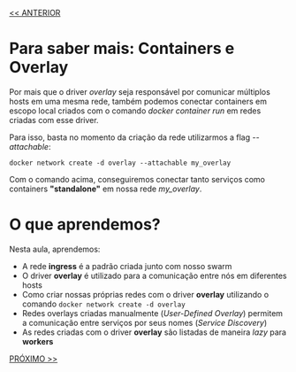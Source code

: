 [<< ANTERIOR](https://github.com/pvreboucas/docker-swarm-orquestrador/tree/aula-05/aulas)

# Para saber mais: Containers e Overlay

Por mais que o driver *overlay* seja responsável por comunicar múltiplos hosts em uma mesma rede,
também podemos conectar containers em escopo local criados com o comando *docker container run* em redes criadas com esse driver.

Para isso, basta no momento da criação da rede utilizarmos a flag *--attachable*:

```
docker network create -d overlay --attachable my_overlay
```

Com o comando acima, conseguiremos conectar tanto serviços como containers __"standalone"__ em nossa rede *my_overlay*.

# O que aprendemos?

Nesta aula, aprendemos:

* A rede **ingress** é a padrão criada junto com nosso swarm
* O driver **overlay** é utilizado para a comunicação entre nós em diferentes hosts
* Como criar nossas próprias redes com o driver **overlay** utilizando o comando ```docker network create -d overlay```
* Redes overlays criadas manualmente (*User-Defined Overlay*) permitem a comunicação entre serviços por seus nomes (*Service Discovery*)
* As redes criadas com o driver **overlay** são listadas de maneira *lazy* para **workers**

[PRÓXIMO >>](https://github.com/pvreboucas/docker-swarm-orquestrador/tree/aula-07/aulas)
